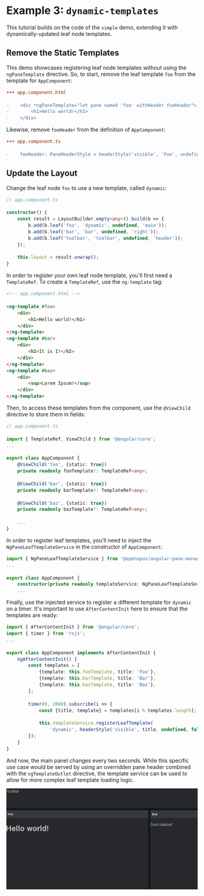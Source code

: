 # Example 3: `dynamic-templates`

This tutorial builds on the code of the `simple` demo, extending it with dynamically-updated leaf node templates.

## Remove the Static Templates

This demo showcases registering leaf node templates without using the `ngPaneTemplate` directive.  So, to start, remove the leaf template `foo` from the template for `AppComponent`:

```diff
+++ app.component.html

-    <div *ngPaneTemplate="let pane named 'foo' withHeader fooHeader">
-        <h1>Hello world!</h1>
-    </div>
```

Likewise, remove `fooHeader` from the definition of `AppComponent`:

```diff
+++ app.component.ts

-    fooHeader: PaneHeaderStyle = headerStyle('visible', 'Foo', undefined, false);
```

## Update the Layout

Change the leaf node `foo` to use a new template, called `dynamic`:

```ts
// app.component.ts

constructor() {
    const result = LayoutBuilder.empty<any>().build(b => {
        b.add(b.leaf('foo', 'dynamic', undefined, 'main'));
        b.add(b.leaf('bar', 'bar', undefined, 'right'));
        b.add(b.leaf('toolbar', 'toolbar', undefined, 'header'));
    });

    this.layout = result.unwrap();
}
```

In order to register your own leaf node template, you'll first need a `TemplateRef`.  To create a `TemplateRef`, use the `ng-template` tag:

```html
<!-- app.component.html -->

<ng-template #foo>
    <div>
        <h1>Hello world!</h1>
    </div>
</ng-template>
<ng-template #bar>
    <div>
        <h2>It is I!</h2>
    </div>
</ng-template>
<ng-template #baz>
    <div>
        <sup>Lorem Ipsum!</sup>
    </div>
</ng-template>
```

Then, to access these templates from the component, use the `@ViewChild` directive to store them in fields:

```ts
// app.component.ts

import { TemplateRef, ViewChild } from '@angular/core';
...

export class AppComponent {
    @ViewChild('foo', {static: true})
    private readonly fooTemplate!: TemplateRef<any>;

    @ViewChild('bar', {static: true})
    private readonly barTemplate!: TemplateRef<any>;

    @ViewChild('baz', {static: true})
    private readonly bazTemplate!: TemplateRef<any>;

    ...
}
```

In order to register leaf templates, you'll need to inject the `NgPaneLeafTemplateService` in the constructor of `AppComponent`:

```ts
import { NgPaneLeafTemplateService } from '@openopus/angular-pane-manager';
...

export class AppComponent {
    constructor(private readonly templateService: NgPaneLeafTemplateService<any>) {
    ...
```

Finally, use the injected service to register a different template for `dynamic` on a timer.  It's important to use `AfterContentInit` here to ensure that the templates are ready:

```ts
import { AfterContentInit } from '@angular/core';
import { timer } from 'rxjs';
...

export class AppComponent implements AfterContentInit {
    ngAfterContentInit() {
        const templates = [
            {template: this.fooTemplate, title: 'Foo'},
            {template: this.barTemplate, title: 'Bar'},
            {template: this.bazTemplate, title: 'Baz'},
        ];

        timer(0, 2000).subscribe(i => {
            const {title, template} = templates[i % templates.length];

            this.templateService.registerLeafTemplate(
                'dynamic', headerStyle('visible', title, undefined, false), template, true);
        });
    }
}
```

And now, the main panel changes every two seconds.  While this specific use case would be served by using an overridden pane header combined with the `ngTemplateOutlet` directive, the template service can be used to allow for more complex leaf template loading logic.

![Remember those old web ads that were just GIF slideshows?](etc/screenshot-final.gif)
